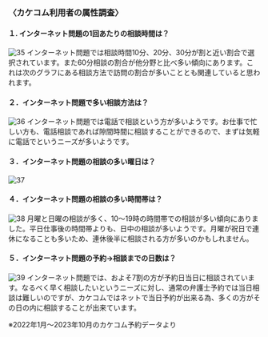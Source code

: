 <!-- カケコム活用のヒント　インターネット問題編 -->

### 〈カケコム利用者の属性調査〉
#### １. インターネット問題の1回あたりの相談時間は？
![35](https://github.com/kakekomu/unique-contents/assets/116237570/6de05534-ce65-4e4d-a526-9e45a722fe56)
インターネット問題では相談時間10分、20分、30分が割と近い割合で選択されています。また60分相談の割合が他分野と比べ多い傾向にあります。これは次のグラフにある相談方法で訪問の割合が多いこととも関連していると思われます。

#### ２．インターネット問題で多い相談方法は？
![36](https://github.com/kakekomu/unique-contents/assets/116237570/43d73ab5-4c54-4cba-b62b-2163015348a7)
インターネット問題では電話で相談という方が多いようです。お仕事で忙しい方も、電話相談であれば隙間時間に相談することができるので、まずは気軽に電話でというニーズが多いようです。

#### ３．インターネット問題の相談の多い曜日は？　
![37](https://github.com/kakekomu/unique-contents/assets/116237570/d7a0c2d2-014c-482b-9240-a2486eef8117)
#### ４．インターネット問題の相談の多い時間帯は？
![38](https://github.com/kakekomu/unique-contents/assets/116237570/e380c6ab-e423-4b99-b410-5d299d9bf4ef)
月曜と日曜の相談が多く、10～19時の時間帯での相談が多い傾向にありました。平日仕事後の時間帯よりも、日中の相談が多いようです。月曜が祝日で連休になることも多いため、連休後半に相談される方が多いのかもしれません。

#### ５．インターネット問題の予約→相談までの日数は？
![39](https://github.com/kakekomu/unique-contents/assets/116237570/905064a3-1116-493d-82d8-1bf713e20235)
インターネット問題では、およそ7割の方が予約日当日に相談されています。なるべく早く相談したいというニーズに対し、通常の弁護士予約では当日相談は難しいのですが、カケコムではネットで当日予約が出来る為、多くの方がその日の内に相談することが出来ています。

※2022年1月～2023年10月のカケコム予約データより
